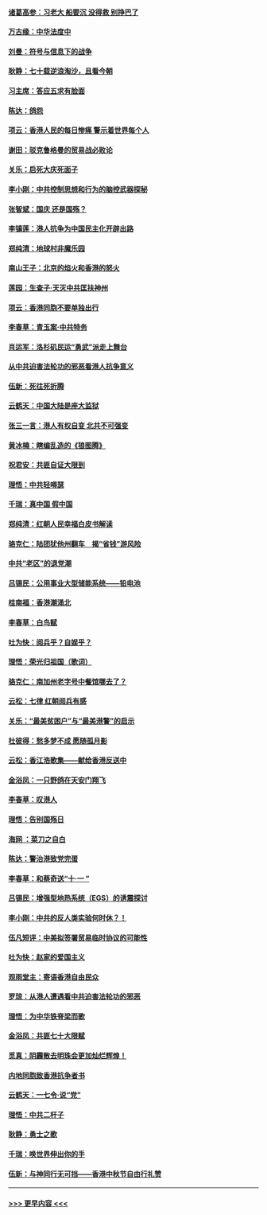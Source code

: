 #### [诸葛高参：习老大 船要沉 没得救 别挣巴了](../pages/nsc993/n11566976.md?t=10040601) 
#### [万古缘：中华法度中](../pages/nsc993/n11566726.md?t=10040601) 
#### [刘曼：符号与信息下的战争](../pages/nsc993/n11564655.md?t=10040601) 
#### [耿静：七十载逆浪淘沙，且看今朝](../pages/nsc993/n11564520.md?t=10040601) 
#### [习主席：答应五求有脸面](../pages/nsc993/n11563953.md?t=10040601) 
#### [陈达：鸽怨](../pages/nsc993/n11561879.md?t=10040601) 
#### [项云：香港人民的每日惨痛  警示着世界每个人](../pages/nsc993/n11559273.md?t=10040601) 
#### [谢田：驳克鲁格曼的贸易战必败论](../pages/nsc993/n11555840.md?t=10040601) 
#### [关乐：启死大庆死面子](../pages/nsc993/n11556823.md?t=10040601) 
#### [李小刚：中共控制思想和行为的脑控武器探秘](../pages/nsc993/n11556776.md?t=10040601) 
#### [张智斌：国庆  还是国殇？](../pages/nsc993/n11556617.md?t=10040601) 
#### [李镇莲：港人抗争为中国民主化开辟出路](../pages/nsc993/n11556570.md?t=10040601) 
#### [郑纯清：地球村非魔乐园](../pages/nsc993/n11555415.md?t=10040601) 
#### [南山王子：北京的焰火和香港的怒火](../pages/nsc993/n11555318.md?t=10040601) 
#### [莲园：生查子·天灭中共匡扶神州](../pages/nsc993/n11555302.md?t=10040601) 
#### [项云：香港同胞不要单独出行](../pages/nsc993/n11555276.md?t=10040601) 
#### [李春草：青玉案‧中共特务](../pages/nsc993/n11552356.md?t=10040601) 
#### [肖运军：洛杉矶民运“勇武”派走上舞台](../pages/nsc993/n11551595.md?t=10040601) 
#### [从中共迫害法轮功的邪恶看港人抗争意义](../pages/nsc993/n11540858.md?t=10040601) 
#### [伍新：死往死折腾](../pages/nsc993/n11550174.md?t=10040601) 
#### [云鹤天：中国大陆是座大监狱](../pages/nsc993/n11550155.md?t=10040601) 
#### [张三一言：港人有权自变 北共不可强变](../pages/nsc993/n11550132.md?t=10040601) 
#### [黄冰楠：瞎编乱造的《狼图腾》](../pages/nsc993/n11550082.md?t=10040601) 
#### [祝君安：共匪自证大限到](../pages/nsc993/n11550041.md?t=10040601) 
#### [理悟：中共轻嘚瑟](../pages/nsc993/n11547978.md?t=10040601) 
#### [千瑞：真中国 假中国](../pages/nsc993/n11547865.md?t=10040601) 
#### [郑纯清：红朝人民幸福白皮书解读](../pages/nsc993/n11547499.md?t=10040601) 
#### [骆克仁：陆团犹他州翻车　揭“省钱”游风险](../pages/nsc993/n11546977.md?t=10040601) 
#### [中共“老区”的退党潮](../pages/nsc993/n11545995.md?t=10040601) 
#### [吕锡民：公用事业大型储能系统——铅电池](../pages/nsc993/n11545701.md?t=10040601) 
#### [桂南福：香港潮涌北](../pages/nsc993/n11545682.md?t=10040601) 
#### [李春草：白鸟赋](../pages/nsc993/n11545663.md?t=10040601) 
#### [吐为快：阅兵乎？自娱乎？](../pages/nsc993/n11545625.md?t=10040601) 
#### [理悟：荣光归祖国（歌词）](../pages/nsc993/n11545616.md?t=10040601) 
#### [骆克仁：南加州老字号中餐馆哪去了？](../pages/nsc993/n11545120.md?t=10040601) 
#### [云松：七律 红朝阅兵有感](../pages/nsc993/n11542394.md?t=10040601) 
#### [关乐：“最美贫困户”与“最美港警”的启示](../pages/nsc993/n11542252.md?t=10040601) 
#### [杜彼得：愁多梦不成 愿随孤月影](../pages/nsc993/n11540296.md?t=10040601) 
#### [云松：香江浩歌集——献给香港反送中](../pages/nsc993/n11540149.md?t=10040601) 
#### [金浴凤：一只野鸽在天安门翔飞](../pages/nsc993/n11540280.md?t=10040601) 
#### [李春草：叹港人](../pages/nsc993/n11540119.md?t=10040601) 
#### [理悟：告别国殇日](../pages/nsc993/n11539610.md?t=10040601) 
#### [海网 ：菜刀之自白](../pages/nsc993/n11539597.md?t=10040601) 
#### [陈达：警治港致党完蛋](../pages/nsc993/n11538127.md?t=10040601) 
#### [李春草：和蔡奇送“十·一 ”](../pages/nsc993/n11537810.md?t=10040601) 
#### [吕锡民：增强型地热系统（EGS）的诱震探讨](../pages/nsc993/n11537765.md?t=10040601) 
#### [李小刚：中共的反人类实验何时休？！](../pages/nsc993/n11537669.md?t=10040601) 
#### [伍凡短评：中美拟签署贸易临时协议的可能性](../pages/nsc993/n11536773.md?t=10040601) 
#### [吐为快：赵家的爱国主义](../pages/nsc993/n11536750.md?t=10040601) 
#### [观雨堂主：寄语香港自由民众](../pages/nsc993/n11536735.md?t=10040601) 
#### [罗琼：从港人遭遇看中共迫害法轮功的邪恶](../pages/nsc993/n11507862.md?t=10040601) 
#### [理悟：为中华铁脊梁而歌](../pages/nsc993/n11534458.md?t=10040601) 
#### [金浴凤：共匪七十大限赋](../pages/nsc993/n11534434.md?t=10040601) 
#### [觅真：阴霾散去明珠会更加灿烂辉煌！](../pages/nsc993/n11531858.md?t=10040601) 
#### [内地同胞致香港抗争者书](../pages/nsc993/n11531645.md?t=10040601) 
#### [云鹤天：一七令‧说“党”](../pages/nsc993/n11529099.md?t=10040601) 
#### [理悟：中共二杆子](../pages/nsc993/n11529046.md?t=10040601) 
#### [耿静：勇士之歌](../pages/nsc993/n11527562.md?t=10040601) 
#### [千瑞：唤世界伸出你的手](../pages/nsc993/n11526942.md?t=10040601) 
#### [伍新：与神同行无可挡——香港中秋节自由行礼赞](../pages/nsc993/n11526801.md?t=10040601) 

----
#### [ >>> 更早内容 <<< ](../indexes/nsc993-earlier.md)
